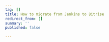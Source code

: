 ```yaml
---
tag: []
title: How to migrate from Jenkins to Bitrise
redirect_from: []
summary: ''
published: false

---
```

